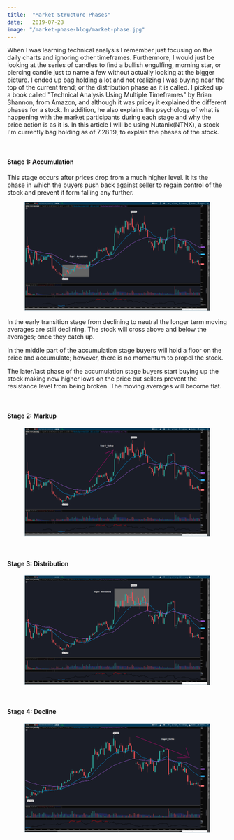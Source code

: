 ```yaml
---
title:  "Market Structure Phases"
date:   2019-07-28
image: "/market-phase-blog/market-phase.jpg"
---
```

When I was learning technical analysis I remember just focusing on the daily charts and ignoring other timeframes. Furthermore, I would just be looking at the series of candles to find a bullish engulfing, morning star, or piercing candle just to name a few without actually looking at the bigger picture. I ended up bag holding a lot and not realizing I was buying near the top of the current trend; or the distribution phase as it is called. I picked up a book called "Technical Analysis Using Multiple Timeframes" by Brian Shannon, from Amazon, and although it was pricey it explained the different phases for a stock. In addition, he also explains the psychology of what is happening with the market participants during each stage and why the price action is as it is. In this article I will be using Nutanix(NTNX), a stock I'm currently bag holding as of 7.28.19, to explain the phases of the stock.

<br>

#### Stage 1: Accumulation

This stage occurs after prices drop from a much higher level. It its the phase in which the buyers push back against seller to regain control of the stock and prevent it form falling any further.

<figure>
  <img src="/img/posts/market-phase-blog/ntnx1.png" class="blg-img" alt="Nutanix Accumulation Phase">
</figure>

In the early transition stage from declining to neutral the longer term moving averages are still declining. The stock will cross above and below the averages; once they catch up.

In the middle part of the accumulation stage buyers will hold a floor on the price and accumulate; however, there is no momentum to propel the stock.

The later/last phase of the accumulation stage buyers start buying up the stock making new higher lows on the price but sellers prevent the resistance level from being broken. The moving averages will become flat.

<br>

#### Stage 2: Markup
<figure>
  <img src="/img/posts/market-phase-blog/ntnx2.png" class="blg-img" alt="Nutanix Markup Phase">
</figure>

<br>

#### Stage 3: Distribution
<figure>
  <img src="/img/posts/market-phase-blog/ntnx3.png" class="blg-img" alt="Nutanix Distribution Phase">
</figure>

<br>

#### Stage 4: Decline
<figure>
  <img src="/img/posts/market-phase-blog/ntnx4.png" class="blg-img" alt="Nutanix Decline Phase">
</figure>
